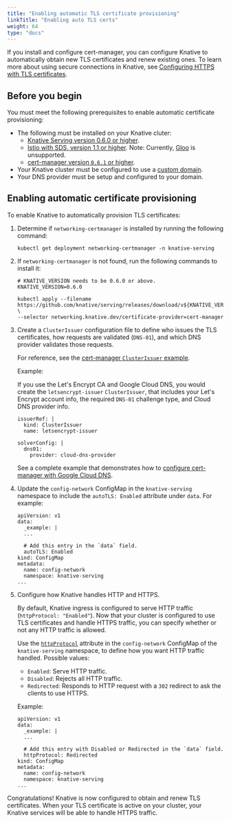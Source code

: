```yaml
---
title: "Enabling automatic TLS certificate provisioning"
linkTitle: "Enabling auto TLS certs"
weight: 64
type: "docs"
---
```


If you install and configure cert-manager, you can configure Knative to
automatically obtain new TLS certificates and renew existing ones.
To learn more about using secure connections in Knative, see
[Configuring HTTPS with TLS certificates](./using-a-tls-cert.md).

## Before you begin

You must meet the following prerequisites to enable automatic certificate
provisioning:

- The following must be installed on your Knative cluter:
  - [Knative Serving version 0.6.0 or higher](../install/).
  - [Istio with SDS, version 1.1 or higher](../install/installing-istio.md#installing-istio-with-SDS-to-secure-the-ingress-gateway).
    Note: Currently, [Gloo](https://github.com/solo-io/gloo) is unsupported.
  - [cert-manager version `0.6.1` or higher](./installing-cert-manager.md).
- Your Knative cluster must be configured to use a
  [custom domain](./using-a-custom-domain.md).
- Your DNS provider must be setup and configured to your domain.


## Enabling automatic certificate provisioning

To enable Knative to automatically provision TLS certificates:

1. Determine if `networking-certmanager` is installed by running the following
   command:
   ```shell
   kubectl get deployment networking-certmanager -n knative-serving
   ```
   
1. If `networking-certmanager` is not found, run the following commands to 
   install it:

   ```shell
   # KNATIVE_VERSION needs to be 0.6.0 or above.
   KNATIVE_VERSION=0.6.0

   kubectl apply --filename https://github.com/knative/serving/releases/download/v${KNATIVE_VERSION}/serving.yaml \
   --selector networking.knative.dev/certificate-provider=cert-manager
    ```

1. Create a `ClusterIssuer` configuration file to define who issues the
   TLS certificates, how requests are validated (`DNS-01`), and which DNS provider
   validates those requests.

   For reference, see the 
   [cert-manager `ClusterIssuer` example](https://docs.cert-manager.io/en/latest/tasks/issuers/setup-acme.html#creating-a-basic-acme-issuer).

    
   Example:

   If you use the Let's Encrypt CA and Google Cloud DNS, you would create the
  `letsencrypt-issuer` `ClusterIssuer`, that includes your Let's Encrypt 
   account info, the required `DNS-01` challenge type, and Cloud DNS provider 
   info.

   ```
   issuerRef: |
     kind: ClusterIssuer
     name: letsencrypt-issuer

   solverConfig: |
     dns01:
       provider: cloud-dns-provider
   ```

   See a complete example that demonstrates how to
   [configure cert-manager with Google Cloud DNS](./using-cert-manager-on-gcp.md).

1. Update the `config-network` ConfigMap in the `knative-serving` namespace to
   include the `autoTLS: Enabled` attribute under `data`. For example:

   ```
   apiVersion: v1
   data:
     _example: |
     ...

     # Add this entry in the `data` field.
     autoTLS: Enabled
   kind: ConfigMap
   metadata:
     name: config-network
     namespace: knative-serving
   ...
   ```

1. Configure how Knative handles HTTP and HTTPS.

    By default, Knative ingress is configured to serve HTTP traffic
    (`httpProtocol: "Enabled"`). Now that your cluster is configured to use 
    TLS certificates and handle HTTPS traffic, you can specify whether or not
    any HTTP traffic is allowed.
     
    Use the 
    [`httpProtocol`](https://github.com/knative/serving/blob/master/config/config-network.yaml#L110)
    attribute in the `config-network` ConfigMap of the `knative-serving` 
    namespace, to define how you want HTTP traffic handled. Possible values:

    - `Enabled`: Serve HTTP traffic.
    - `Disabled`: Rejects all HTTP traffic.
    - `Redirected`: Responds to HTTP request with a `302` redirect to ask 
      the clients to use HTTPS.
    
   Example:

   ```
   apiVersion: v1
   data:
     _example: |
     ...

     # Add this entry with Disabled or Redirected in the `data` field.
     httpProtocol: Redirected
   kind: ConfigMap
   metadata:
     name: config-network
     namespace: knative-serving
   ...
   ```

Congratulations! Knative is now configured to obtain and renew TLS 
certificates. When your TLS certificate is active on your cluster, your 
Knative services will be able to handle HTTPS traffic.
